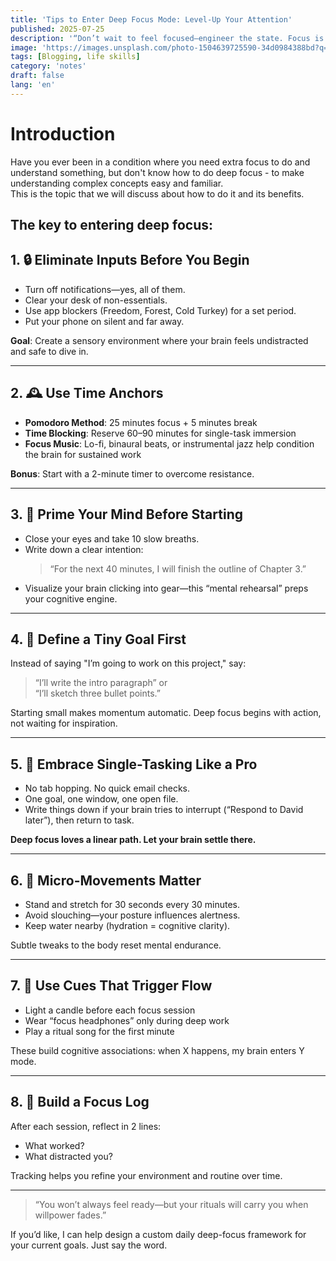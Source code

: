 ```yaml
---
title: 'Tips to Enter Deep Focus Mode: Level-Up Your Attention'
published: 2025-07-25
description: '“Don’t wait to feel focused—engineer the state. Focus is a skill, not a mood.”'
image: 'https://images.unsplash.com/photo-1504639725590-34d0984388bd?q=80&w=1074&auto=format&fit=crop&ixlib=rb-4.1.0&ixid=M3wxMjA3fDB8MHxwaG90by1wYWdlfHx8fGVufDB8fHx8fA%3D%3D'
tags: [Blogging, life skills]
category: 'notes'
draft: false 
lang: 'en'
---
```


# Introduction
Have you ever been in a condition where you need extra focus to do and understand something, but don't know how to do deep focus - to make understanding complex concepts easy and familiar.  
This is the topic that we will discuss about how to do it and its benefits.  

## The key to entering deep focus:

## 1. 🔒 Eliminate Inputs Before You Begin

- Turn off notifications—yes, all of them.  
- Clear your desk of non-essentials.  
- Use app blockers (Freedom, Forest, Cold Turkey) for a set period.  
- Put your phone on silent and far away.

**Goal**: Create a sensory environment where your brain feels undistracted and safe to dive in.

---

## 2. 🕰 Use Time Anchors

- **Pomodoro Method**: 25 minutes focus + 5 minutes break  
- **Time Blocking**: Reserve 60–90 minutes for single-task immersion  
- **Focus Music**: Lo-fi, binaural beats, or instrumental jazz help condition the brain for sustained work

**Bonus**: Start with a 2-minute timer to overcome resistance.

---

## 3. 🧘 Prime Your Mind Before Starting

- Close your eyes and take 10 slow breaths.  
- Write down a clear intention:  
  > “For the next 40 minutes, I will finish the outline of Chapter 3.”  
- Visualize your brain clicking into gear—this “mental rehearsal” preps your cognitive engine.

---

## 4. 🧩 Define a Tiny Goal First

Instead of saying "I’m going to work on this project," say:  
> “I’ll write the intro paragraph” or  
> “I’ll sketch three bullet points.”

Starting small makes momentum automatic. Deep focus begins with action, not waiting for inspiration.

---

## 5. 📵 Embrace Single-Tasking Like a Pro

- No tab hopping. No quick email checks.  
- One goal, one window, one open file.  
- Write things down if your brain tries to interrupt (“Respond to David later”), then return to task.

**Deep focus loves a linear path. Let your brain settle there.**

---

## 6. 🚶 Micro-Movements Matter

- Stand and stretch for 30 seconds every 30 minutes.  
- Avoid slouching—your posture influences alertness.  
- Keep water nearby (hydration = cognitive clarity).

Subtle tweaks to the body reset mental endurance.

---

## 7. 🧠 Use Cues That Trigger Flow

- Light a candle before each focus session  
- Wear “focus headphones” only during deep work  
- Play a ritual song for the first minute

These build cognitive associations: when X happens, my brain enters Y mode.

---

## 8. 📓 Build a Focus Log

After each session, reflect in 2 lines:
- What worked?  
- What distracted you?  

Tracking helps you refine your environment and routine over time.

---

> “You won’t always feel ready—but your rituals will carry you when willpower fades.”

If you’d like, I can help design a custom daily deep-focus framework for your current goals. Just say the word.